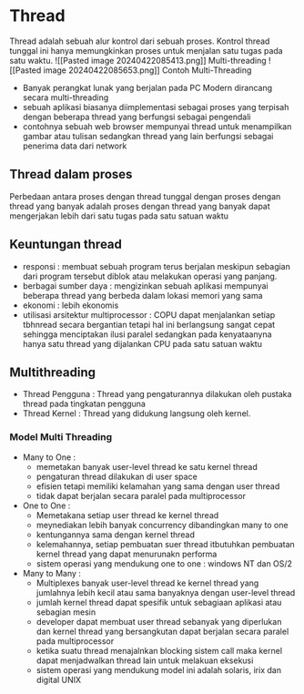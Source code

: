 # Thread
Thread adalah sebuah alur kontrol dari sebuah proses. Kontrol thread tunggal ini hanya memungkinkan proses untuk menjalan satu tugas pada satu waktu. 
![[Pasted image 20240422085413.png]]
Multi-threading
![[Pasted image 20240422085653.png]]
Contoh Multi-Threading
- Banyak perangkat lunak yang berjalan pada PC Modern dirancang secara multi-threading
- sebuah aplikasi biasanya diimplementasi sebagai proses yang terpisah dengan beberapa thread yang berfungsi sebagai pengendali
- contohnya sebuah web browser mempunyai thread untuk menampilkan gambar atau tulisan sedangkan thread yang lain berfungsi sebagai penerima data dari network

## Thread dalam proses
Perbedaan antara proses dengan thread tunggal dengan proses dengan thread yang banyak adalah proses dengan thread yang banyak dapat mengerjakan lebih dari satu tugas pada satu satuan waktu

## Keuntungan thread
- responsi : membuat sebuah program terus berjalan meskipun sebagian dari program tersebut diblok atau melakukan operasi yang panjang.
- berbagai sumber daya : mengizinkan sebuah aplikasi mempunyai beberapa thread yang berbeda dalam lokasi memori yang sama
- ekonomi : lebih ekonomis
- utilisasi arsitektur multiprocessor : COPU dapat menjalankan setiap tbhnread secara bergantian tetapi hal ini berlangsung sangat cepat sehingga menciptakan ilusi paralel sedangkan pada kenyataanyna hanya satu thread yang dijalankan CPU pada satu satuan waktu 

## Multithreading
- Thread Pengguna : Thread yang pengaturannya dilakukan oleh pustaka thread pada tingkatan pengguna 
- Thread Kernel : Thread yang didukung langsung oleh kernel. 

### Model Multi Threading
- Many to One : 
	- memetakan banyak user-level thread ke satu kernel thread
	- pengaturan thread dilakukan di user space
	- efisien tetapi memiliki kelamahan yang sama dengan user thread
	- tidak dapat berjalan secara paralel pada multiprocessor 
- One to One : 
	- Memetakana setiap user thread ke kernel thread
	- meynediakan lebih banyak concurrency dibandingkan many to one 
	- kentungannya sama dengan kernel thread
	- kelemahannya, setiap pembuatan suer thread itbutuhkan pembuatan kernel thread yang dapat menurunakn performa
	- sistem operasi yang mendukung one to one : windows NT dan OS/2
- Many to Many : 
	- Multiplexes banyak user-level thread ke kernel thread yang jumlahnya lebih kecil atau sama banyaknya dengan user-level thread
	- jumlah kernel thread dapat spesifik untuk sebagiaan aplikasi atau sebagian mesin
	- developer dapat membuat user thread sebanyak yang diperlukan dan kernel thread yang bersangkutan dapat berjalan secara paralel pada multiprocessor
	- ketika suatu thread menajalnkan blocking sistem call maka kernel dapat menjadwalkan thread lain untuk melakuan eksekusi
	- sistem operasi yang mendukung model ini adalah solaris, irix dan digital UNIX